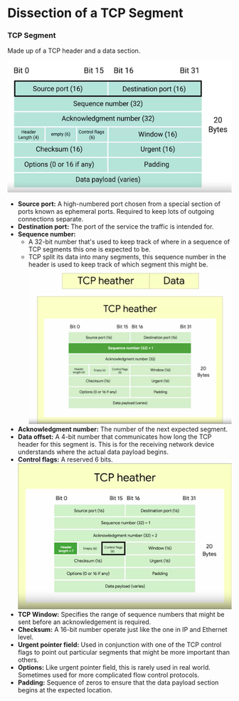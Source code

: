 # Dissection of a TCP Segment

### **TCP Segment**

Made up of a TCP header and a data section.

![image](images/tcp-header.png)

- **Source port:** A high-numbered port chosen from a special section of ports known as ephemeral ports. Required to keep lots of outgoing connections separate.
- **Destination port:** The port of the service the traffic is intended for.
- **Sequence number:**
    - A 32-bit number that's used to keep track of where in a sequence of TCP segments this one is expected to be.
    - TCP split its data into many segments, this sequence number in the header is used to keep track of which segment this might be.
    ![image](images/tcp-header-segment.png)
- **Acknowledgment number:** The number of the next expected segment.
- **Data offset:** A 4-bit number that communicates how long the TCP header for this segment is. This is for the receiving network device understands where the actual data payload begins.
- **Control flags:** A reserved 6 bits.
    ![image](images/tcp-header-control-flags.png)
- **TCP Window:** Specifies the range of sequence numbers that might be sent before an acknowledgement is required.
- **Checksum:** A 16-bit number operate just like the one in IP and Ethernet level.
- **Urgent pointer field:** Used in conjunction with one of the TCP control flags to point out particular segments that might be more important than others.
- **Options:** Like urgent pointer field, this is rarely used in real world. Sometimes used for more complicated flow control protocols.
- **Padding:** Sequence of zeros to ensure that the data payload section begins at the expected location.
